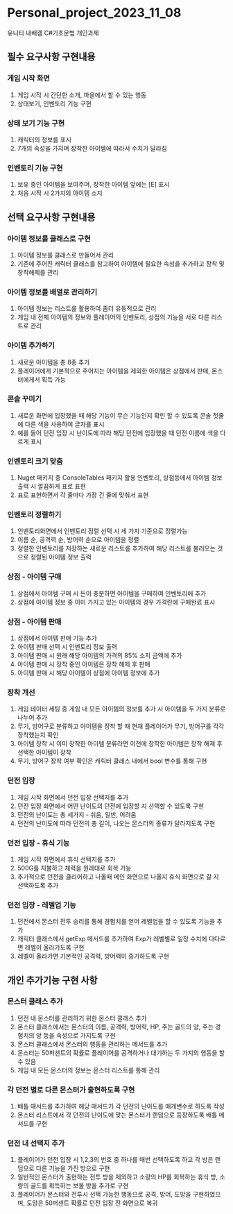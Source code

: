 # Personal_project_2023_11_08
유니티 내배캠 C#기초문법 개인과제

## 필수 요구사항 구현내용
### 게임 시작 화면
1. 게임 시작 시 간단한 소개, 마을에서 할 수 있는 행동
2. 상태보기, 인벤토리 기능 구현

### 상태 보기 기능 구현
1. 캐릭터의 정보를 표시
2. 7개의 속성을 가지며 장착한 아이템에 따라서 수치가 달라짐

### 인벤토리 기능 구현
1. 보유 중인 아이템을 보여주며, 장착한 아이템 앞에는 [E] 표시
2. 처음 시작 시 2가지의 아이템 소지

## 선택 요구사항 구현내용
### 아이템 정보를 클래스로 구현
1. 아이템 정보를 클래스로 만들어서 관리
2. 기존에 주어진 캐릭터 클래스를 참고하여 아이템에 필요한 속성을 추가하고 장착 및 장착해제를 관리

### 아이템 정보를 배열로 관리하기
1. 아이템 정보는 리스트를 활용하여 좀더 유동적으로 관리
2. 게임 내 전체 아이템의 정보와 플레이어의 인벤토리, 상점의 기능을 서로 다른 리스트로 관리

### 아이템 추가하기
1. 새로운 아이템을 총 8종 추가
2. 플레이어에게 기본적으로 주어지는 아이템을 제외한 아이템은 상점에서 판매, 몬스터에게서 획득 가능

### 콘솔 꾸미기
1. 새로운 화면에 입장했을 때 해당 기능이 무슨 기능인지 확인 할 수 있도록 콘솔 첫줄에 다른 색을 사용하여 글자를 표시
2. 예를 들어 던전 입장 시 난이도에 따라 해당 던전에 입장했을 때 던전 이름에 색을 다르게 표시

### 인벤토리 크기 맞춤
1. Nuget 패키지 중 ConsoleTables 패키지 활용 인벤토리, 상점등에서 아이템 정보 출력 시 깔끔하게 표로 표현
2. 표로 표현하면서 각 줄마다 가장 긴 줄에 맞춰서 표현

### 인벤토리 정렬하기
1. 인벤토리화면에서 인벤토리 정렬 선택 시 세 가지 기준으로 정렬가능
2. 이름 순, 공격력 순, 방어력 순으로 아이템을 정렬
3. 정렬한 인벤토리를 저장하는 새로운 리스트를 추가하여 해당 리스트를 불러오는 것으로 정렬된 아이템 정보 출력

### 상점 - 아이템 구매
1. 상점에서 아이템 구매 시 돈이 충분하면 아이템을 구매하여 인벤토리에 추가
2. 상점에 아이템 정보 중 이미 가지고 있는 아이템의 경우 가격란에 구매완료 표시

### 상점 - 아이템 판매
1. 상점에서 아이템 판매 기능 추가
2. 아이템 판매 선택 시 인벤토리 정보 출력
3. 아이템 판매 시 원래 해당 아이템의 가격의 85% 소지 금액에 추가
4. 아이템 판매 시 장착 중인 아이템은 장착 해제 후 판매
5. 아이템 판매 시 해당 아이템이 상점에 아이템 정보에 추가

### 장착 개선
1. 게임 테이터 세팅 중 게임 내 모든 아이템의 정보를 추가 시 아이템을 두 가지 분류로 나누어 추가
2. 무기, 방어구로 분류하고 아이템을 장착 할 때 현재 플레이어가 무기, 방어구를 각각 장착했는지 확인
3. 아이템 장착 시 이미 장착한 아이템 분류라면 이전에 장착한 아이템은 장착 해제 후 선택한 아이템이 장착
4. 무기, 방어구 장착 여부 확인은 캐릭터 클래스 내에서 bool 변수를 통해 구현

### 던전 입장
1. 게임 시작 화면에서 던전 입장 선택지를 추가
2. 던전 입장 화면에서 어떤 난이도의 던전에 입장할 지 선택할 수 있도록 구현
3. 던전의 난이도는 총 세가지 - 쉬움, 일반, 어려움
4. 던전의 난이도에 따라 던전의 총 길이, 나오는 몬스터의 종류가 달라지도록 구현

### 던전 입장 - 휴식 기능
1. 게임 시작 화면에서 휴식 선택지를 추가
2. 500G를 지불하고 체력을 원래대로 회복 가능
3. 추가적으로 던전을 클리어하고 나올때 메인 화면으로 나올지 휴식 화면으로 갈 지 선택하도록 추가

### 던전 입장 - 레벨업 기능
1. 던전에서 몬스터 전투 승리를 통해 경험치를 얻어 레벨업을 할 수 있도록 기능을 추가
2. 캐릭터 클래스에서 getExp 메서드를 추가하여 Exp가 레벨별로 일정 수치에 다다르면 레벨이 올라가도록 구현
3. 레벨이 올라가면 기본적인 공격력, 방어력이 증가하도록 구현

## 개인 추가기능 구현 사항
### 몬스터 클래스 추가
1. 던전 내 몬스터를 관리하기 위한 몬스터 클래스 추가
2. 몬스터 클래스에서는 몬스터의 이름, 공격력, 방어력, HP, 주는 골드의 양, 주는 경험치의 양 등을 속성으로 가지도록 구현
3. 몬스터 클래스에서 몬스터의 행동을 관리하는 메서드를 추가
4. 몬스터는 50퍼센트의 확률로 플레이어를 공격하거나 대기하는 두 가지의 행동을 할 수 있음
5. 게임 내 모든 몬스터의 정보는 몬스터 리스트를 통해 관리

### 각 던전 별로 다른 몬스터가 출현하도록 구현
1. 배틀 매서드를 추가하여 해당 매서드가 각 던전의 난이도를 매개변수로 하도록 작성
2. 몬스터 리스트에서 각 던전의 난이도에 맞는 몬스터가 랜덤으로 등장하도록 배틀 메서드를 구현

### 던전 내 선택지 추가
1. 플레이어가 던전 입장 시 1,2,3의 번호 중 하나를 매번 선택하도록 하고 각 방은 랜덤으로 다른 기능을 가진 방으로 구현
2. 일반적인 몬스터가 출현하는 전투 방을 제외하고 소량의 HP를 회복하는 휴식 방, 소량의 골드를 획득하는 보물 방을 추가로 구현
3. 플레이어가 몬스터와 전투시 선택 가능한 행동으로 공격, 방어, 도망을 구현하였으며, 도망은 50퍼센트 확률로 던전 입장 전 화면으로 복귀
